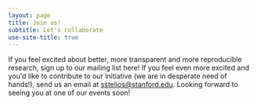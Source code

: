 ```yaml
---
layout: page
title: Join us!
subtitle: Let's collaborate
use-site-title: true
---
```


If you feel excited about better, more transparent and more reproducible research, sign up to our mailing list here! If you feel even more excited and you'd like to contribute to our initiative (we are in desperate need of hands!), send us an email at sstelios@stanford.edu. Looking forward to seeing you at one of our events soon!
